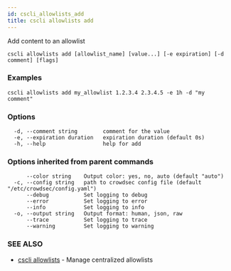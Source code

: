 ```yaml
---
id: cscli_allowlists_add
title: cscli allowlists add
---
```

Add content to an allowlist

```
cscli allowlists add [allowlist_name] [value...] [-e expiration] [-d comment] [flags]
```

### Examples

```
cscli allowlists add my_allowlist 1.2.3.4 2.3.4.5 -e 1h -d "my comment"
```

### Options

```
  -d, --comment string        comment for the value
  -e, --expiration duration   expiration duration (default 0s)
  -h, --help                  help for add
```

### Options inherited from parent commands

```
      --color string    Output color: yes, no, auto (default "auto")
  -c, --config string   path to crowdsec config file (default "/etc/crowdsec/config.yaml")
      --debug           Set logging to debug
      --error           Set logging to error
      --info            Set logging to info
  -o, --output string   Output format: human, json, raw
      --trace           Set logging to trace
      --warning         Set logging to warning
```

### SEE ALSO

* [cscli allowlists](/cscli/cscli_allowlists.md)	 - Manage centralized allowlists

